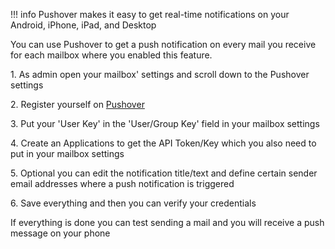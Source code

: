 !!! info
    Pushover makes it easy to get real-time notifications on your Android, iPhone, iPad, and Desktop


You can use Pushover to get a push notification on every mail you receive for each mailbox where you enabled this feature.


1\. As admin open your mailbox' settings and scroll down to the Pushover settings


2\. Register yourself on [Pushover](https://pushover.net)


3\. Put your 'User Key' in the 'User/Group Key' field in your mailbox settings

4\. Create an Applications to get the API Token/Key which you also need to put in your mailbox settings


5\. Optional you can edit the notification title/text and define certain sender email addresses where a push notification is triggered


6\. Save everything and then you can verify your credentials


If everything is done you can test sending a mail and you will receive a push message on your phone
